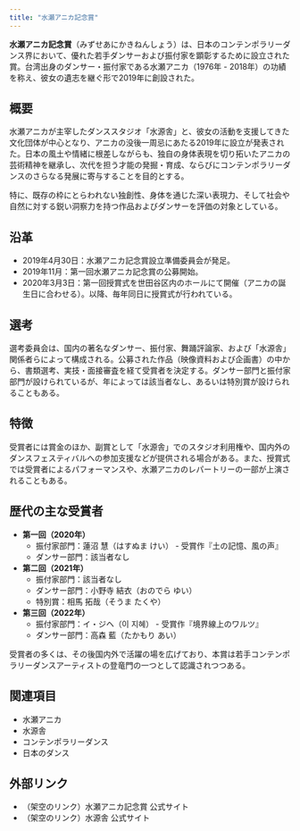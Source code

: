 ```yaml
---
title: "水瀬アニカ記念賞"
---
```


**水瀬アニカ記念賞**（みずせあにかきねんしょう）は、日本のコンテンポラリーダンス界において、優れた若手ダンサーおよび振付家を顕彰するために設立された賞。台湾出身のダンサー・振付家である水瀬アニカ（1976年 - 2018年）の功績を称え、彼女の遺志を継ぐ形で2019年に創設された。

## 概要

水瀬アニカが主宰したダンススタジオ「水源舎」と、彼女の活動を支援してきた文化団体が中心となり、アニカの没後一周忌にあたる2019年に設立が発表された。日本の風土や情緒に根差しながらも、独自の身体表現を切り拓いたアニカの芸術精神を継承し、次代を担う才能の発掘・育成、ならびにコンテンポラリーダンスのさらなる発展に寄与することを目的とする。

特に、既存の枠にとらわれない独創性、身体を通じた深い表現力、そして社会や自然に対する鋭い洞察力を持つ作品およびダンサーを評価の対象としている。

## 沿革

*   2019年4月30日：水瀬アニカ記念賞設立準備委員会が発足。
*   2019年11月：第一回水瀬アニカ記念賞の公募開始。
*   2020年3月3日：第一回授賞式を世田谷区内のホールにて開催（アニカの誕生日に合わせる）。以降、毎年同日に授賞式が行われている。

## 選考

選考委員会は、国内の著名なダンサー、振付家、舞踊評論家、および「水源舎」関係者らによって構成される。公募された作品（映像資料および企画書）の中から、書類選考、実技・面接審査を経て受賞者を決定する。ダンサー部門と振付家部門が設けられているが、年によっては該当者なし、あるいは特別賞が設けられることもある。

## 特徴

受賞者には賞金のほか、副賞として「水源舎」でのスタジオ利用権や、国内外のダンスフェスティバルへの参加支援などが提供される場合がある。また、授賞式では受賞者によるパフォーマンスや、水瀬アニカのレパートリーの一部が上演されることもある。

## 歴代の主な受賞者

*   **第一回（2020年）**
    *   振付家部門：蓮沼 慧（はすぬま けい） - 受賞作『土の記憶、風の声』
    *   ダンサー部門：該当者なし
*   **第二回（2021年）**
    *   振付家部門：該当者なし
    *   ダンサー部門：小野寺 結衣（おのでら ゆい）
    *   特別賞：相馬 拓哉（そうま たくや）
*   **第三回（2022年）**
    *   振付家部門：イ・ジヘ（이 지혜） - 受賞作『境界線上のワルツ』
    *   ダンサー部門：高森 藍（たかもり あい）

受賞者の多くは、その後国内外で活躍の場を広げており、本賞は若手コンテンポラリーダンスアーティストの登竜門の一つとして認識されつつある。

## 関連項目

*   水瀬アニカ
*   水源舎
*   コンテンポラリーダンス
*   日本のダンス

## 外部リンク

*   （架空のリンク）水瀬アニカ記念賞 公式サイト
*   （架空のリンク）水源舎 公式サイト